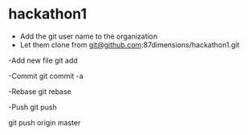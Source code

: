 # hackathon1
- Add the git user name to the organization
- Let them clone from git@github.com:87dimensions/hackathon1.git

-Add new file
git add

-Commit
git commit -a

-Rebase
git rebase

-Push
git push 

git push origin master 


